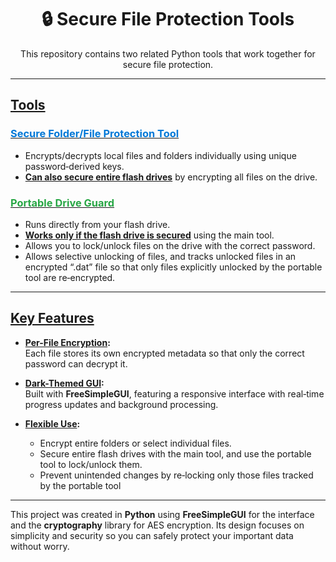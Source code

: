 <h1 align="center">🔒 Secure File Protection Tools</h1>

<p align="center">
  This repository contains two related Python tools that work together for secure file protection.
</p>

---

## [Tools](pplx://action/followup)

### [<span style="color:#0078D7;">Secure Folder/File Protection Tool</span>](pplx://action/followup)
- Encrypts/decrypts local files and folders individually using unique password‑derived keys.
- **[Can also secure entire flash drives](pplx://action/followup)** by encrypting all files on the drive.

### [<span style="color:#28A745;">Portable Drive Guard</span>](pplx://action/followup)
- Runs directly from your flash drive.
- **[Works only if the flash drive is secured](pplx://action/followup)** using the main tool.  
- Allows you to lock/unlock files on the drive with the correct password.
- Allows selective unlocking of files, and tracks unlocked files in an encrypted “.dat” file so that only files explicitly unlocked by the portable tool are re‑encrypted.

---

## [Key Features](pplx://action/followup)

- **[Per-File Encryption](pplx://action/followup):**  
  Each file stores its own encrypted metadata so that only the correct password can decrypt it.
  
- **[Dark-Themed GUI](pplx://action/followup):**  
  Built with **FreeSimpleGUI**, featuring a responsive interface with real‑time progress updates and background processing.
  
- **[Flexible Use](pplx://action/followup):**  
  - Encrypt entire folders or select individual files.  
  - Secure entire flash drives with the main tool, and use the portable tool to lock/unlock them.
  - Prevent unintended changes by re‑locking only those files tracked by the portable tool
---

This project was created in **Python** using **FreeSimpleGUI** for the interface and the **cryptography** library for AES encryption. Its design focuses on simplicity and security so you can safely protect your important data without worry.


